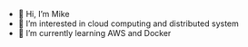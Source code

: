 - 👋 Hi, I’m Mike
- 👀 I’m interested in cloud computing and distributed system
- 🌱 I’m currently learning AWS and Docker
